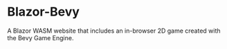# Blazor-Bevy

A Blazor WASM website that includes an in-browser 2D game created with the Bevy Game Engine.
